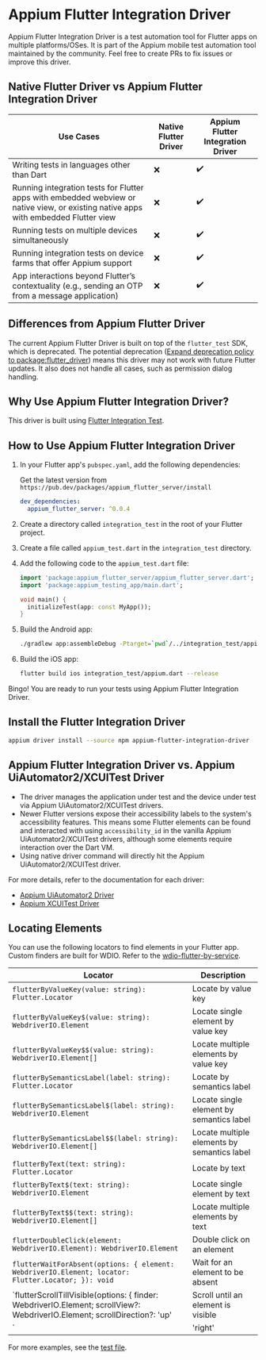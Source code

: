 # Appium Flutter Integration Driver

Appium Flutter Integration Driver is a test automation tool for Flutter apps on multiple platforms/OSes. It is part of the Appium mobile test automation tool maintained by the community. Feel free to create PRs to fix issues or improve this driver.

## Native Flutter Driver vs Appium Flutter Integration Driver

| Use Cases                                                                                                                   | Native Flutter Driver | Appium Flutter Integration Driver |
|-----------------------------------------------------------------------------------------------------------------------------|-----------------------|-----------------------------------|
| Writing tests in languages other than Dart                                                                                  | ❌                    | ✔️                                |
| Running integration tests for Flutter apps with embedded webview or native view, or existing native apps with embedded Flutter view | ❌                    | ✔️                                |
| Running tests on multiple devices simultaneously                                                                            | ❌                    | ✔️                                |
| Running integration tests on device farms that offer Appium support                                                         | ❌                    | ✔️                                |
| App interactions beyond Flutter’s contextuality (e.g., sending an OTP from a message application)                           | ❌                    | ✔️                                |

## Differences from Appium Flutter Driver

The current Appium Flutter Driver is built on top of the `flutter_test` SDK, which is deprecated. The potential deprecation ([Expand deprecation policy to package:flutter_driver](https://github.com/flutter/flutter/issues/139249)) means this driver may not work with future Flutter updates. It also does not handle all cases, such as permission dialog handling.

## Why Use Appium Flutter Integration Driver?

This driver is built using [Flutter Integration Test](https://docs.flutter.dev/cookbook/testing/integration/introduction).

## How to Use Appium Flutter Integration Driver

1. In your Flutter app's `pubspec.yaml`, add the following dependencies:
   
   Get the latest version from `https://pub.dev/packages/appium_flutter_server/install`

    ```yaml
    dev_dependencies:
      appium_flutter_server: ^0.0.4
    ```

2. Create a directory called `integration_test` in the root of your Flutter project.
3. Create a file called `appium_test.dart` in the `integration_test` directory.
4. Add the following code to the `appium_test.dart` file:

    ```dart
    import 'package:appium_flutter_server/appium_flutter_server.dart';
    import 'package:appium_testing_app/main.dart';

    void main() {
      initializeTest(app: const MyApp());
    }
    ```

5. Build the Android app:

    ```bash
    ./gradlew app:assembleDebug -Ptarget=`pwd`/../integration_test/appium.dart
    ```

6. Build the iOS app:

    ```bash
    flutter build ios integration_test/appium.dart --release
    ```

Bingo! You are ready to run your tests using Appium Flutter Integration Driver.

## Install the Flutter Integration Driver

```bash
appium driver install --source npm appium-flutter-integration-driver
```

## Appium Flutter Integration Driver vs. Appium UiAutomator2/XCUITest Driver

- The driver manages the application under test and the device under test via Appium UiAutomator2/XCUITest drivers.
- Newer Flutter versions expose their accessibility labels to the system's accessibility features. This means some Flutter elements can be found and interacted with using `accessibility_id` in the vanilla Appium UiAutomator2/XCUITest drivers, although some elements require interaction over the Dart VM.
- Using native driver command will directly hit the Appium UiAutomator2/XCUITest driver.

For more details, refer to the documentation for each driver:
- [Appium UiAutomator2 Driver](https://github.com/appium/appium-uiautomator2-driver)
- [Appium XCUITest Driver](https://appium.github.io/appium-xcuitest-driver/latest)

## Locating Elements

You can use the following locators to find elements in your Flutter app. Custom finders are built for WDIO. Refer to the [wdio-flutter-by-service](https://www.npmjs.com/package/wdio-flutter-by-service?activeTab=readme).

| Locator                                                                                                                | Description                                      |
|------------------------------------------------------------------------------------------------------------------------|--------------------------------------------------|
| `flutterByValueKey(value: string): Flutter.Locator`                                                                    | Locate by value key                              |
| `flutterByValueKey$(value: string): WebdriverIO.Element`                                                               | Locate single element by value key               |
| `flutterByValueKey$$(value: string): WebdriverIO.Element[]`                                                            | Locate multiple elements by value key            |
| `flutterBySemanticsLabel(label: string): Flutter.Locator`                                                              | Locate by semantics label                        |
| `flutterBySemanticsLabel$(label: string): WebdriverIO.Element`                                                         | Locate single element by semantics label         |
| `flutterBySemanticsLabel$$(label: string): WebdriverIO.Element[]`                                                      | Locate multiple elements by semantics label      |
| `flutterByText(text: string): Flutter.Locator`                                                                         | Locate by text                                   |
| `flutterByText$(text: string): WebdriverIO.Element`                                                                    | Locate single element by text                    |
| `flutterByText$$(text: string): WebdriverIO.Element[]`                                                                 | Locate multiple elements by text                 |
| `flutterDoubleClick(element: WebdriverIO.Element): WebdriverIO.Element`                                                | Double click on an element                       |
| `flutterWaitForAbsent(options: { element: WebdriverIO.Element; locator: Flutter.Locator; }): void`                     | Wait for an element to be absent                 |
| `flutterScrollTillVisible(options: { finder: WebdriverIO.Element; scrollView?: WebdriverIO.Element; scrollDirection?: 'up' | Scroll until an element is visible               |
| ` | 'right' | 'down' | 'left'; delta?: number; maxScrolls?: number; settleBetweenScrollsTimeout?: number; dragDuration?: number; }): Promise<WebdriverIO.Element | null>` |

For more examples, see the [test file](https://github.com/AppiumTestDistribution/appium-flutter-integration-driver/blob/main/test/specs/test.e2e.js).
